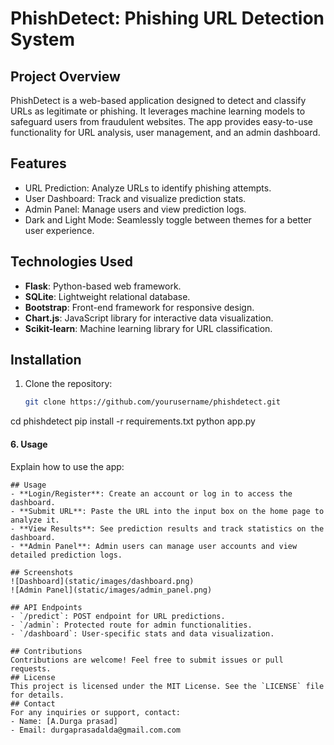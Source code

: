 # PhishDetect: Phishing URL Detection System
## Project Overview
PhishDetect is a web-based application designed to detect and classify URLs as legitimate or phishing. It leverages machine learning models to safeguard users from fraudulent websites. The app provides easy-to-use functionality for URL analysis, user management, and an admin dashboard.
## Features
- URL Prediction: Analyze URLs to identify phishing attempts.
- User Dashboard: Track and visualize prediction stats.
- Admin Panel: Manage users and view prediction logs.
- Dark and Light Mode: Seamlessly toggle between themes for a better user experience.
## Technologies Used
- **Flask**: Python-based web framework.
- **SQLite**: Lightweight relational database.
- **Bootstrap**: Front-end framework for responsive design.
- **Chart.js**: JavaScript library for interactive data visualization.
- **Scikit-learn**: Machine learning library for URL classification.
## Installation
1. Clone the repository:
   ```bash
   git clone https://github.com/yourusername/phishdetect.git
cd phishdetect
pip install -r requirements.txt
python app.py

#### **6. Usage**
Explain how to use the app:
```plaintext
## Usage
- **Login/Register**: Create an account or log in to access the dashboard.
- **Submit URL**: Paste the URL into the input box on the home page to analyze it.
- **View Results**: See prediction results and track statistics on the dashboard.
- **Admin Panel**: Admin users can manage user accounts and view detailed prediction logs.

## Screenshots
![Dashboard](static/images/dashboard.png)
![Admin Panel](static/images/admin_panel.png)

## API Endpoints
- `/predict`: POST endpoint for URL predictions.
- `/admin`: Protected route for admin functionalities.
- `/dashboard`: User-specific stats and data visualization.

## Contributions
Contributions are welcome! Feel free to submit issues or pull requests.
## License
This project is licensed under the MIT License. See the `LICENSE` file for details.
## Contact
For any inquiries or support, contact:
- Name: [A.Durga prasad]
- Email: durgaprasadalda@gmail.com.com
